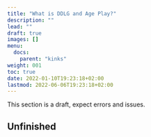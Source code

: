 ```yaml
---
title: "What is DDLG and Age Play?"
description: ""
lead: ""
draft: true
images: []
menu:
  docs:
    parent: "kinks"
weight: 001
toc: true
date: 2022-01-10T19:23:18+02:00
lastmod: 2022-06-06T19:23:18+02:00
---
```


This section is a draft, expect errors and issues.

## Unfinished

